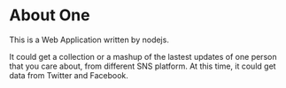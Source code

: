 About One
========

This is a Web Application written by nodejs.

It could get a collection or a mashup of the lastest updates of one person that you care about, from different SNS platform. At this time, it could get data from Twitter and Facebook.
